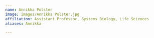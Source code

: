 ```yaml
---
name: Annikka Polster
image: images/Annikka Polster.jpg
affiliation: Assistant Professor, Systems Biology, Life Sciences       Chalmers University
aliases: Annikka

---
```


